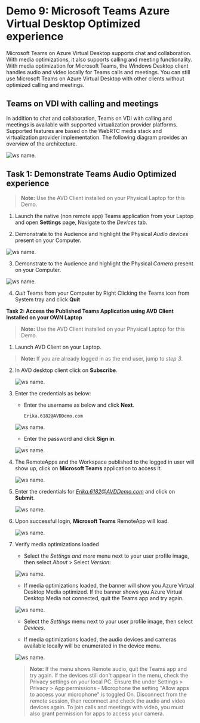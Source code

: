 # **Demo 9: Microsoft Teams Azure Virtual Desktop Optimized experience**

Microsoft Teams on Azure Virtual Desktop supports chat and collaboration. With media optimizations, it also supports calling and meeting functionality.
With media optimization for Microsoft Teams, the Windows Desktop client handles audio and video locally for Teams calls and meetings. You can still use Microsoft Teams on Azure Virtual Desktop with other clients without optimized calling and meetings.

## Teams on VDI with calling and meetings

In addition to chat and collaboration, Teams on VDI with calling and meetings is available with supported virtualization provider platforms. Supported features are based on the WebRTC media stack and virtualization provider implementation. The following diagram provides an overview of the architecture.

![ws name.](media/img43.png)

## **Task 1: Demonstrate Teams Audio Optimized experience**

>**Note:** Use the AVD Client installed on your Physical Laptop for this Demo.

1.	Launch the native (non remote app) Teams application from your Laptop and open **Settings** page, Navigate to the *Devices* tab.

2.	Demonstrate to the Audience and highlight the Physical *Audio devices* present on your Computer.

![ws name.](media/img44.png)

3.	Demonstrate to the Audience and highlight the Physical *Camera* present on your Computer.

![ws name.](media/img45.png)

4.	*Quit* Teams from your Computer by Right Clicking the Teams icon from System tray and click **Quit**


**Task 2: Access the Published Teams Application using AVD Client Installed on your OWN Laptop**

>**Note:** Use the AVD Client installed on your Physical Laptop for this Demo.

1. Launch AVD Client on your Laptop.

>**Note:** If you are already logged in as the end user, jump to *step 3*.

2. In AVD desktop client click on **Subscribe**.

   ![ws name.](media/img9.png)

3. Enter the credentials as below:

   - Enter the username as below and click **Next**.
       ```
       Erika.6182@AVDDemo.com
       ```   

   ![ws name.](media/img10.png)   
   
   - Enter the password <inject key="demo Admin Password" /> and click **Sign in**.   

   ![ws name.](media/img11.png)

4. The RemoteApps and the Workspace published to the logged in user will show up, click on **Microsoft Teams** application to access it.

   ![ws name.](media/img46.png)
   
5. Enter the credentials for *Erika.6182@AVDDemo.com* and click on **Submit**.

   ![ws name.](media/img14.png)

6. Upon successful login, **Microsoft Teams** RemoteApp will load. 

   ![ws name.](media/img47.png)
   

7. Verify media optimizations loaded

    - Select the *Settings and more* menu next to your user profile image, then select *About* > Select *Version*:

    ![ws name.](media/img48.png)

    - If media optimizations loaded, the banner will show you Azure Virtual Desktop Media optimized. If the banner shows you Azure Virtual Desktop Media not connected, quit the Teams app and try again.

    ![ws name.](media/img49.png)

    - Select the *Settings* menu next to your user profile image, then select *Devices*.

    - If media optimizations loaded, the audio devices and cameras available locally will be enumerated in the device menu.

    ![ws name.](media/img50.png)    

    >**Note:** If the menu shows Remote audio, quit the Teams app and try again. If the devices still don't appear in the menu, check the Privacy settings on your local PC. Ensure the under Settings > Privacy > App permissions - Microphone the setting "Allow apps to access your microphone" is toggled On. Disconnect from the remote session, then reconnect and check the audio and video devices again. To join calls and meetings with video, you must also grant permission for apps to access your camera.